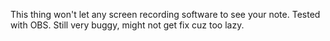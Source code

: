 This thing won't let any screen recording software to see your note. Tested with OBS. Still very buggy, might not get fix cuz too lazy.
